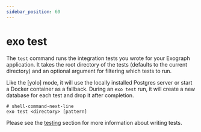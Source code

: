 ```yaml
---
sidebar_position: 60
---
```


# exo test

The `test` command runs the integration tests you wrote for your Exograph application. It takes the root directory of the tests (defaults to the current directory) and an optional argument for filtering which tests to run.

Like the [yolo] mode, it will use the locally installed Postgres server or start a Docker container as a fallback. During an `exo test` run, it will create a new database for each test and drop it after completion.

```shell-session
# shell-command-next-line
exo test <directory> [pattern]
```

Please see the [testing](/production/testing.md) section for more information about writing tests.
